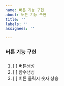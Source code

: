 ```yaml
---
name: 버튼 기능 구현
about: 버튼 기능 구현
title: ''
labels: ''
assignees: ''

---
```


### 버튼 기능 구현

###
1. [ ] 버튼생성
2. [ ] 함수생성
3. [ ] 버튼 클릭시 숫자 상승
